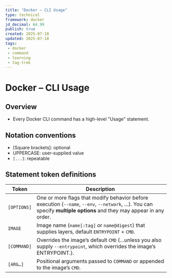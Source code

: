 ```yaml
---
title: "Docker – CLI Usage"
type: technical
framework: docker
jd_decimal: 64.99
publish: true
created: 2025-07-18
updated: 2025-07-18
tags:
 - docker
 - command
 - learning
 - tag-trek
---
```


# Docker – CLI Usage
## Overview 
- Every Docker CLI command has a high-level  "Usage"  statement. 

## Notation conventions
- \[Square brackets\]: optional
- UPPERCASE: user-supplied value
- `[...]`: repeatable

## Statement token definitions

| Token       | Description                                                                                                                                                        |
| ----------- | ------------------------------------------------------------------------------------------------------------------------------------------------------------------ |
| `[OPTIONS]` | One or more flags that modify behavior before execution (`--name`, `--env`, `--network`, …). You can specify **multiple options** and they may appear in any order. |
| `IMAGE`     | Image name (`name[:tag]` or `name@digest`) that supplies layers, default `ENTRYPOINT` + `CMD`.                                                                     |
| `[COMMAND]` | Overrides the image’s default `CMD` (…unless you also supply `--entrypoint`, which overrides the image’s ENTRYPOINT.).                                            |
| `[ARG…]`    | Positional arguments passed to `COMMAND` or appended to the image’s `CMD`.                                                                                         |

